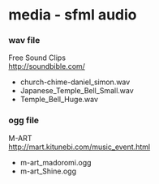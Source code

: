 media - sfml audio
===============

### wav file
Free Sound Clips <br/>
http://soundbible.com/ <br/>
- church-chime-daniel_simon.wav
- Japanese_Temple_Bell_Small.wav
- Temple_Bell_Huge.wav

### ogg file
M-ART <br/>
http://mart.kitunebi.com/music_event.html <br/>
- m-art_madoromi.ogg
- m-art_Shine.ogg


